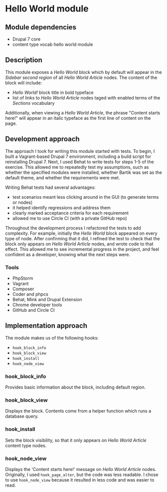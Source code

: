 # Hello World module

## Module dependencies

* Drupal 7 core
* content type vocab hello world module

## Description

This module exposes a _Hello World_ block which by default will appear in
the _Sidebar second region_ of all _Hello World Article_ nodes. The content
of the block will include:

* _Hello World!_ block title in bold typeface
* list of links to _Hello World Article_ nodes taged with enabled terms of
the _Sections_ vocabulary

Additionally, when viewing a _Hello World Article_, the phrase "Content starts
here!" will appear in an italic typeface as the first line of content on
the page.

## Development approach

The approach I took for writing this module started with tests. To begin,
I built a Vagrant-based Drupal 7 environment, including a build script for
reinstalling Drupal 7. Next, I used Behat to write tests for steps 1-5
of the exercise. This allowed me to repeatedly test my assumptions, such
as whether the specified modules were installed, whether Bartik was set as
the default theme, and whether the requirements were met.

Writing Behat tests had several advantages:

* test scenarios meant less clicking around in the GUI (to generate terms or
nodes)
* it helped identify regressions and address them
* clearly marked acceptance criteria for each requirement
* allowed me to use Circle CI (with a private GitHub repo)

Throughout the development process I refactored the tests to add complexity.
For example, initially the _Hello World_ block appeared on every type of node.
After confirming that it did, I refined the test to check that the block only
appears on _Hello World Article_ nodes, and wrote code to that effect. This
allowed me to see incremental progress in the project, and feel confident as
a developer, knowing what the next steps were.

### Tools

* PhpStorm
* Vagrant
* Composer
* Coder and phpcs
* Behat, Mink and Drupal Extension
* Chrome developer tools
* GitHub and Circle CI

## Implementation approach

The module makes us of the following hooks:

* `hook_block_info`
* `hook_block_view`
* `hook_install`
* `hook_node_view`

### hook_block_info

Provides basic information about the block, including default region.

### hook_block_view

Displays the block. Contents come from a helper function which runs a database
query.

### hook_install

Sets the block visibility, so that it only appears on _Hello World Article_
content type nodes.

### hook_node_view

Displays the 'Content starts here!' message on _Hello World Article_ nodes.
Originally, I used `hook_page_alter`, but the code was less readable. I chose
to use `hook_node_view` because it resulted in less code and was easier to
read.
